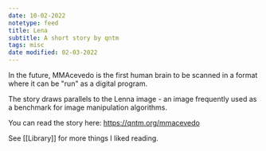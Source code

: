 ```yaml
---
date: 10-02-2022
notetype: feed
title: Lena
subtitle: A short story by qntm
tags: misc
date modified: 02-03-2022
---
```


In the future, MMAcevedo is the first human brain to be scanned in a format where it can be "run" as a digital program.

The story draws parallels to the Lenna image - an image frequently used as a benchmark for image manipulation algorithms.

You can read the story here: <https://qntm.org/mmacevedo>

See [[Library]] for more things I liked reading.
